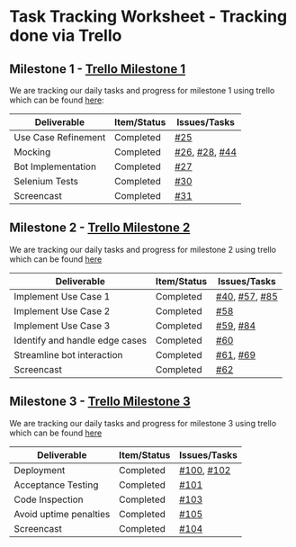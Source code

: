 # Task Tracking Worksheet - Tracking done via Trello

## Milestone 1 - [Trello Milestone 1](https://trello.com/b/h193q9wx/milestone-1)

We are tracking our daily tasks and progress for milestone 1 using trello which can be found [here](https://trello.com/b/h193q9wx):

| Deliverable        | Item/Status   |  Issues/Tasks
| ------------------ | ------------  |  ------------
| Use Case Refinement| Completed     | [#25](https://github.ncsu.edu/ssrivas8/CSC510Project/issues/25)
| Mocking            | Completed   | [#26](https://github.ncsu.edu/ssrivas8/CSC510Project/issues/26), [#28](https://github.ncsu.edu/ssrivas8/CSC510Project/issues/28), [#44](https://github.ncsu.edu/ssrivas8/CSC510Project/issues/28) 
| Bot Implementation | Completed   | [#27](https://github.ncsu.edu/ssrivas8/CSC510Project/issues/27)
| Selenium Tests     | Completed   | [#30](https://github.ncsu.edu/ssrivas8/CSC510Project/issues/30)
| Screencast         | Completed    | [#31](https://github.ncsu.edu/ssrivas8/CSC510Project/issues/31)


## Milestone 2 - [Trello Milestone 2](https://trello.com/b/UfgRVHrf/milestone-2)

We are tracking our daily tasks and progress for milestone 2 using trello which can be found [here](https://trello.com/b/UfgRVHrf)

| Deliverable                    | Item/Status |  Issues/Tasks
| ------------------------------ | ----------- |  --------------------
| Implement Use Case 1           | Completed | [#40](https://github.ncsu.edu/ssrivas8/CSC510Project/issues/40), [#57](https://github.ncsu.edu/ssrivas8/CSC510Project/issues/57), [#85](https://github.ncsu.edu/ssrivas8/CSC510Project/issues/85)
| Implement Use Case 2           | Completed | [#58](https://github.ncsu.edu/ssrivas8/CSC510Project/issues/58)
| Implement Use Case 3           | Completed | [#59](https://github.ncsu.edu/ssrivas8/CSC510Project/issues/59), [#84](https://github.ncsu.edu/ssrivas8/CSC510Project/issues/84)
| Identify and handle edge cases | Completed  | [#60](https://github.ncsu.edu/ssrivas8/CSC510Project/issues/60)
| Streamline bot interaction     | Completed | [#61](https://github.ncsu.edu/ssrivas8/CSC510Project/issues/61), [#69](https://github.ncsu.edu/ssrivas8/CSC510Project/issues/69)
| Screencast                     | Completed  | [#62](https://github.ncsu.edu/ssrivas8/CSC510Project/issues/62)


## Milestone 3 - [Trello Milestone 3](https://trello.com/b/96amhY0q/milestone-3)

We are tracking our daily tasks and progress for milestone 3 using trello which can be found [here](https://trello.com/b/96amhY0q)

| Deliverable                    | Item/Status |  Issues/Tasks
| ------------------------------ | ----------- |  --------------------
| Deployment                     | Completed    | [#100](https://github.ncsu.edu/ssrivas8/CSC510Project/issues/100), [#102](https://github.ncsu.edu/ssrivas8/CSC510Project/issues/102)
| Acceptance Testing             | Completed    | [#101](https://github.ncsu.edu/ssrivas8/CSC510Project/issues/101)
| Code Inspection                | Completed | [#103](https://github.ncsu.edu/ssrivas8/CSC510Project/issues/103)
| Avoid uptime penalties         | Completed  | [#105](https://github.ncsu.edu/ssrivas8/CSC510Project/issues/105)
| Screencast                     | Completed  | [#104](https://github.ncsu.edu/ssrivas8/CSC510Project/issues/104)
